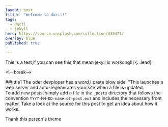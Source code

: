 ```yaml
---
layout: post
title:  "Welcome to dactl!"
tags:
  - dactl
  - jekyll
hero: https://source.unsplash.com/collection/430471/
overlay: blue
published: true

---
```

This is a test,if you can see this,that mean jekyll is workong!!!
{: .lead}

<!–-break-–>

##tittle1
    The oder devploper has a word,I paste blow side.
"This launches a web server and auto-regenerates your site when a file is updated.  
To add new posts, simply add a file in the `_posts` directory that follows the convention `YYYY-MM-DD-name-of-post.ext` and includes the necessary front matter. Take a look at the source for this post to get an idea about how it works.

Thank this person's theme